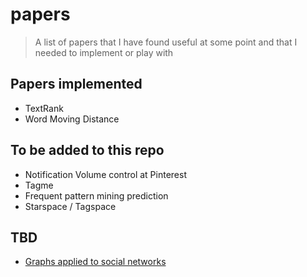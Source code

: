 # papers

> A list of papers that I have found useful at some point and that I needed to implement or play with

## Papers implemented

- TextRank
- Word Moving Distance

## To be added to this repo

- Notification Volume control at Pinterest
- Tagme
- Frequent pattern mining prediction
- Starspace / Tagspace

## TBD

- [Graphs applied to social networks](http://i.stanford.edu/~julian/pdfs/www13.pdf)

